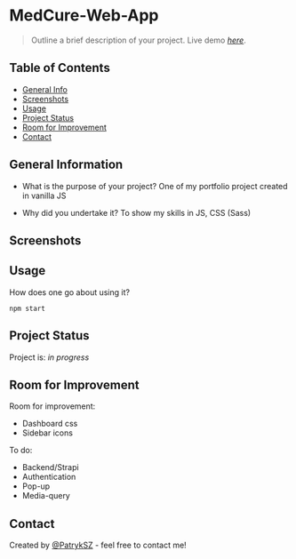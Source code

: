 # MedCure-Web-App
> Outline a brief description of your project.
> Live demo [_here_](https://www.example.com). <!-- If you have the project hosted somewhere, include the link here. -->

## Table of Contents
* [General Info](#general-information)
* [Screenshots](#screenshots)
* [Usage](#usage)
* [Project Status](#project-status)
* [Room for Improvement](#room-for-improvement)
* [Contact](#contact)
<!-- * [License](#license) -->


## General Information
- What is the purpose of your project?
  One of my portfolio project created in vanilla JS
  
- Why did you undertake it?
  To show my skills in JS, CSS (Sass)


## Screenshots
<!-- *![Example screenshot](./img/screenshot.png)-->


## Usage
How does one go about using it?

`npm start`


## Project Status
Project is: _in progress_


## Room for Improvement

Room for improvement:
- Dashboard css
- Sidebar icons

To do:
- Backend/Strapi
- Authentication
- Pop-up
- Media-query


## Contact
Created by [@PatrykSZ](https://www.patryk.site) - feel free to contact me!


<!-- Optional -->
<!-- ## License -->
<!-- This project is open source and available under the [... License](). -->

<!-- You don't have to include all sections - just the one's relevant to your project -->
